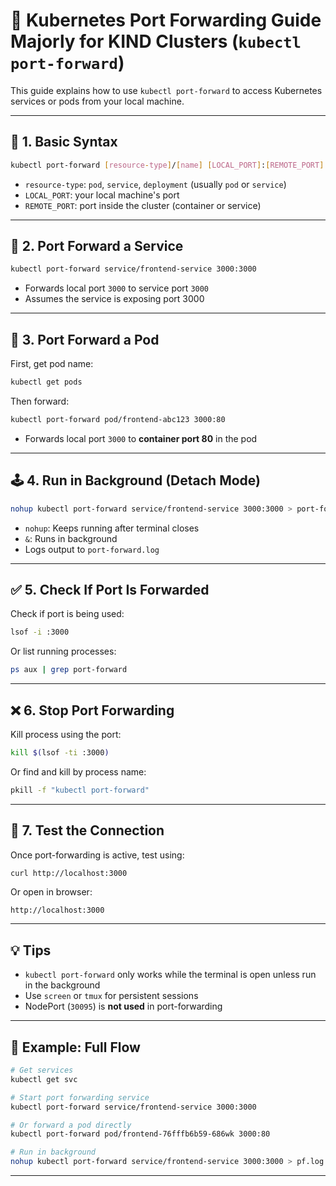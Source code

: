 
# 📡 Kubernetes Port Forwarding Guide Majorly for KIND Clusters  (`kubectl port-forward`)

This guide explains how to use `kubectl port-forward` to access Kubernetes services or pods from your local machine.

---

## 🔧 1. Basic Syntax

```bash
kubectl port-forward [resource-type]/[name] [LOCAL_PORT]:[REMOTE_PORT]
```

- `resource-type`: `pod`, `service`, `deployment` (usually `pod` or `service`)
- `LOCAL_PORT`: your local machine's port
- `REMOTE_PORT`: port inside the cluster (container or service)

---

## 🚀 2. Port Forward a Service

```bash
kubectl port-forward service/frontend-service 3000:3000
```

- Forwards local port `3000` to service port `3000`
- Assumes the service is exposing port 3000

---

## 🧱 3. Port Forward a Pod

First, get pod name:

```bash
kubectl get pods
```

Then forward:

```bash
kubectl port-forward pod/frontend-abc123 3000:80
```

- Forwards local port `3000` to **container port 80** in the pod

---

## 🕹️ 4. Run in Background (Detach Mode)

```bash
nohup kubectl port-forward service/frontend-service 3000:3000 > port-forward.log 2>&1 &
```

- `nohup`: Keeps running after terminal closes
- `&`: Runs in background
- Logs output to `port-forward.log`

---

## ✅ 5. Check If Port Is Forwarded

Check if port is being used:

```bash
lsof -i :3000
```

Or list running processes:

```bash
ps aux | grep port-forward
```

---

## ❌ 6. Stop Port Forwarding

Kill process using the port:

```bash
kill $(lsof -ti :3000)
```

Or find and kill by process name:

```bash
pkill -f "kubectl port-forward"
```

---

## 🧪 7. Test the Connection

Once port-forwarding is active, test using:

```bash
curl http://localhost:3000
```

Or open in browser:

```
http://localhost:3000
```

---

## 💡 Tips

- `kubectl port-forward` only works while the terminal is open unless run in the background
- Use `screen` or `tmux` for persistent sessions
- NodePort (`30095`) is **not used** in port-forwarding

---

## 📖 Example: Full Flow

```bash
# Get services
kubectl get svc

# Start port forwarding service
kubectl port-forward service/frontend-service 3000:3000

# Or forward a pod directly
kubectl port-forward pod/frontend-76fffb6b59-686wk 3000:80

# Run in background
nohup kubectl port-forward service/frontend-service 3000:3000 > pf.log 2>&1 &
```

---
